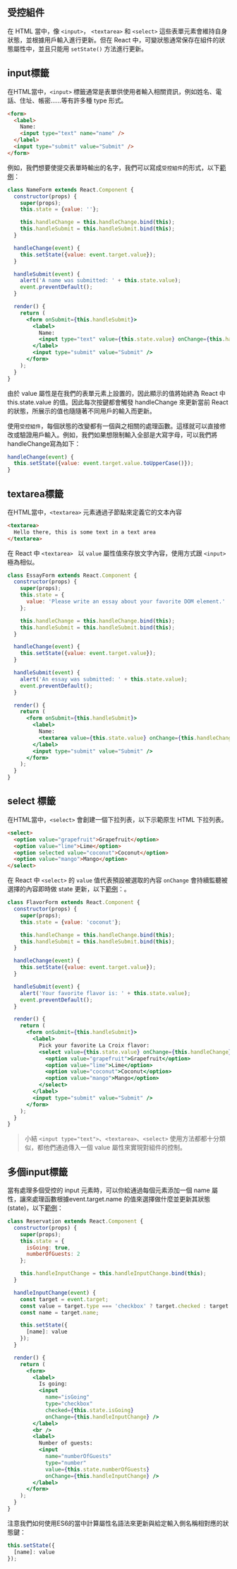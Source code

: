 ## 受控組件
在 HTML 當中，像 `<input>`， `<textarea>` 和 `<select>` 這些表單元素會維持自身狀態，並根據用戶輸入進行更新。但在 React 中，可變狀態通常保存在組件的狀態屬性中，並且只能用 `setState()` 方法進行更新。

## input標籤
在HTML當中，`<input>` 標籤通常是表單供使用者輸入相關資訊，例如姓名、電話、住址、帳密......等有許多種 type 形式。

```html
<form>
  <label>
    Name:
    <input type="text" name="name" />
  </label>
  <input type="submit" value="Submit" />
</form>
```

例如，我們想要使提交表單時輸出的名字，我們可以寫成`受控組件`的形式，以下[範例](https://codepen.io/gaearon/pen/VmmPgp?editors=0010)：

```jsx
class NameForm extends React.Component {
  constructor(props) {
    super(props);
    this.state = {value: ''};

    this.handleChange = this.handleChange.bind(this);
    this.handleSubmit = this.handleSubmit.bind(this);
  }

  handleChange(event) {
    this.setState({value: event.target.value});
  }

  handleSubmit(event) {
    alert('A name was submitted: ' + this.state.value);
    event.preventDefault();
  }

  render() {
    return (
      <form onSubmit={this.handleSubmit}>
        <label>
          Name:
          <input type="text" value={this.state.value} onChange={this.handleChange} />
        </label>
        <input type="submit" value="Submit" />
      </form>
    );
  }
}
```

由於 value 屬性是在我們的表單元素上設置的，因此顯示的值將始終為 React 中 this.state.value 的值。因此每次按鍵都會觸發 handleChange 來更新當前 React 的狀態，所展示的值也隨隨著不同用戶的輸入而更新。

使用`受控組件`，每個狀態的改變都有一個與之相關的處理函數。這樣就可以直接修改或驗證用戶輸入。例如，我們如果想限制輸入全部是大寫字母，可以我們將handleChange寫為如下：

```jsx
handleChange(event) {
  this.setState({value: event.target.value.toUpperCase()});
}
```

## textarea標籤
在HTML當中，`<textarea>` 元素通過子節點來定義它的文本內容

```html
<textarea>
  Hello there, this is some text in a text area
</textarea>
```

在 React 中 `<textarea> ` 以 `value` 屬性值來存放文字內容，使用方式跟 `<input>` 極為相似。

```jsx
class EssayForm extends React.Component {
  constructor(props) {
    super(props);
    this.state = {
      value: 'Please write an essay about your favorite DOM element.'
    };

    this.handleChange = this.handleChange.bind(this);
    this.handleSubmit = this.handleSubmit.bind(this);
  }

  handleChange(event) {
    this.setState({value: event.target.value});
  }

  handleSubmit(event) {
    alert('An essay was submitted: ' + this.state.value);
    event.preventDefault();
  }

  render() {
    return (
      <form onSubmit={this.handleSubmit}>
        <label>
          Name:
          <textarea value={this.state.value} onChange={this.handleChange} />
        </label>
        <input type="submit" value="Submit" />
      </form>
    );
  }
}
```

## select 標籤
在HTML當中，`<select>` 會創建一個下拉列表，以下示範原生 HTML 下拉列表。

```html
<select>
  <option value="grapefruit">Grapefruit</option>
  <option value="lime">Lime</option>
  <option selected value="coconut">Coconut</option>
  <option value="mango">Mango</option>
</select>
```

在 React 中 `<select>` 的 `value` 值代表預設被選取的內容 `onChange` 會持續監聽被選擇的內容即時做 state 更新，以下[範例](https://codepen.io/gaearon/pen/JbbEzX?editors=0010)：。

```jsx
class FlavorForm extends React.Component {
  constructor(props) {
    super(props);
    this.state = {value: 'coconut'};

    this.handleChange = this.handleChange.bind(this);
    this.handleSubmit = this.handleSubmit.bind(this);
  }

  handleChange(event) {
    this.setState({value: event.target.value});
  }

  handleSubmit(event) {
    alert('Your favorite flavor is: ' + this.state.value);
    event.preventDefault();
  }

  render() {
    return (
      <form onSubmit={this.handleSubmit}>
        <label>
          Pick your favorite La Croix flavor:
          <select value={this.state.value} onChange={this.handleChange}>
            <option value="grapefruit">Grapefruit</option>
            <option value="lime">Lime</option>
            <option value="coconut">Coconut</option>
            <option value="mango">Mango</option>
          </select>
        </label>
        <input type="submit" value="Submit" />
      </form>
    );
  }
}
```

> 小結 `<input type="text">`、`<textarea>`、`<select>` 使用方法都都十分類似，都他們通過傳入一個 value 屬性來實現對組件的控制。

## 多個input標籤
當有處理多個受控的 input 元素時，可以你給通過每個元素添加一個 name 屬性，讓來處理函數根據event.target.name 的值來選擇做什麼並更新其狀態(state)，以下[範例](https://codepen.io/gaearon/pen/wgedvV?editors=0011)：

```jsx
class Reservation extends React.Component {
  constructor(props) {
    super(props);
    this.state = {
      isGoing: true,
      numberOfGuests: 2
    };

    this.handleInputChange = this.handleInputChange.bind(this);
  }

  handleInputChange(event) {
    const target = event.target;
    const value = target.type === 'checkbox' ? target.checked : target.value;
    const name = target.name;

    this.setState({
      [name]: value
    });
  }

  render() {
    return (
      <form>
        <label>
          Is going:
          <input
            name="isGoing"
            type="checkbox"
            checked={this.state.isGoing}
            onChange={this.handleInputChange} />
        </label>
        <br />
        <label>
          Number of guests:
          <input
            name="numberOfGuests"
            type="number"
            value={this.state.numberOfGuests}
            onChange={this.handleInputChange} />
        </label>
      </form>
    );
  }
}
```

注意我們如何使用ES6的當中計算屬性名語法來更新與給定輸入側名稱相對應的狀態鍵：

```jsx
this.setState({
  [name]: value
});
```